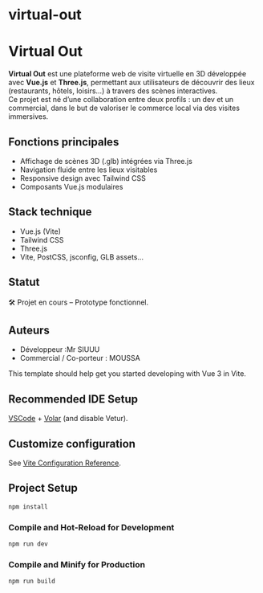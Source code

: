 # virtual-out
# Virtual Out

**Virtual Out** est une plateforme web de visite virtuelle en 3D développée avec **Vue.js** et **Three.js**, permettant aux utilisateurs de découvrir des lieux (restaurants, hôtels, loisirs…) à travers des scènes interactives.  
Ce projet est né d’une collaboration entre deux profils : un dev et un commercial, dans le but de valoriser le commerce local via des visites immersives.

## Fonctions principales
- Affichage de scènes 3D (.glb) intégrées via Three.js
- Navigation fluide entre les lieux visitables
- Responsive design avec Tailwind CSS
- Composants Vue.js modulaires

## Stack technique
- Vue.js (Vite)
- Tailwind CSS
- Three.js
- Vite, PostCSS, jsconfig, GLB assets...

## Statut
🛠️ Projet en cours – Prototype fonctionnel.

## Auteurs
- Développeur :Mr SIUUU
- Commercial / Co-porteur : MOUSSA


This template should help get you started developing with Vue 3 in Vite.

## Recommended IDE Setup

[VSCode](https://code.visualstudio.com/) + [Volar](https://marketplace.visualstudio.com/items?itemName=Vue.volar) (and disable Vetur).

## Customize configuration

See [Vite Configuration Reference](https://vite.dev/config/).

## Project Setup

```sh
npm install
```

### Compile and Hot-Reload for Development

```sh
npm run dev
```

### Compile and Minify for Production

```sh
npm run build
```

